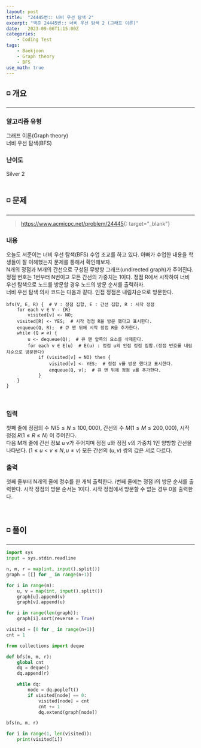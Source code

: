 ```yaml
---
layout: post
title:  "24445번:: 너비 우선 탐색 2"
excerpt: "백준 24445번:: 너비 우선 탐색 2 (그래프 이론)"
date:   2023-09-06T1:15:00Z
categories:
    - Coding Test
tags:
    - Baekjoon
    - Graph theory
    - BFS
use_math: true
---
```


## ◽ 개요
---
### 알고리즘 유형
그래프 이론(Graph theory)  
너비 우선 탐색(BFS)  


### 난이도
Silver 2
<br/><br/>

## ◽ 문제
---
> <https://www.acmicpc.net/problem/24445>{: target="_blank"}

### 내용
오늘도 서준이는 너비 우선 탐색(BFS) 수업 조교를 하고 있다. 아빠가 수업한 내용을 학생들이 잘 이해했는지 문제를 통해서 확인해보자.  
N개의 정점과 M개의 간선으로 구성된 무방향 그래프(undirected graph)가 주어진다. 정점 번호는 1번부터 N번이고 모든 간선의 가중치는 1이다. 정점 R에서 시작하여 너비 우선 탐색으로 노드를 방문할 경우 노드의 방문 순서를 출력하자.  
너비 우선 탐색 의사 코드는 다음과 같다. 인접 정점은 내림차순으로 방문한다.  

```
bfs(V, E, R) {  # V : 정점 집합, E : 간선 집합, R : 시작 정점
    for each v ∈ V - {R}
        visited[v] <- NO;
    visited[R] <- YES;  # 시작 정점 R을 방문 했다고 표시한다.
    enqueue(Q, R);  # 큐 맨 뒤에 시작 정점 R을 추가한다.
    while (Q ≠ ∅) {
        u <- dequeue(Q);  # 큐 맨 앞쪽의 요소를 삭제한다.
        for each v ∈ E(u)  # E(u) : 정점 u의 인접 정점 집합.(정점 번호를 내림차순으로 방문한다)
            if (visited[v] = NO) then {
                visited[v] <- YES;  # 정점 v를 방문 했다고 표시한다.
                enqueue(Q, v);  # 큐 맨 뒤에 정점 v를 추가한다.
            }
    }
}
```
<br/>

### 입력
첫째 줄에 정점의 수 $N (5 ≤ N ≤ 100,000)$, 간선의 수 $M (1 ≤ M ≤ 200,000)$, 시작 정점 $R (1 ≤ R ≤ N)$ 이 주어진다.  
다음 M개 줄에 간선 정보 u v가 주어지며 정점 u와 정점 v의 가중치 1인 양방향 간선을 나타낸다. $(1 ≤ u < v ≤ N, u ≠ v)$ 모든 간선의 $(u, v)$ 쌍의 값은 서로 다르다.  

### 출력
첫째 줄부터 N개의 줄에 정수를 한 개씩 출력한다. i번째 줄에는 정점 i의 방문 순서를 출력한다. 시작 정점의 방문 순서는 1이다. 시작 정점에서 방문할 수 없는 경우 0을 출력한다.
<br/><br/><br/>

## ◽ 풀이
---

```python
import sys
input = sys.stdin.readline

n, m, r = map(int, input().split())
graph = [[] for _ in range(n+1)]

for i in range(m):
    u, v = map(int, input().split())
    graph[u].append(v)
    graph[v].append(u)

for i in range(len(graph)):
    graph[i].sort(reverse = True)

visited = [0 for _ in range(n+1)]
cnt = 1

from collections import deque

def bfs(n, m, r):
    global cnt
    dq = deque()
    dq.append(r)

    while dq:
        node = dq.popleft()
        if visited[node] == 0:
            visited[node] = cnt
            cnt += 1
            dq.extend(graph[node])

bfs(n, m, r)

for i in range(1, len(visited)):
    print(visited[i])
```

